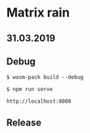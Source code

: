 # Matrix rain
## 31.03.2019

## Debug
```
$ wasm-pack build --debug
```

```
$ npm run serve
```

```
http://localhost:8080
```

## Release
